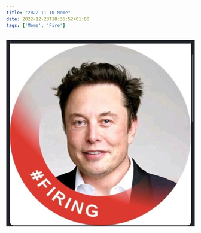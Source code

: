 ```yaml
---
title: "2022 11 10 Meme"
date: 2022-12-23T18:36:52+01:00
tags: ['Meme', 'Fire']
---
```


![](image.jpeg)

